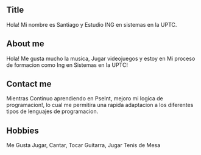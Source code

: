## Title
Hola! Mi nombre es Santiago y Estudio ING en sistemas en la UPTC.
## About me
Hola! Me gusta mucho la musica, Jugar videojuegos y estoy en Mi proceso de formacion como Ing en Sistemas en la UPTC! 
## Contact me
Mientras Continuo aprendiendo en PseInt, mejoro mi logica de programacion!, lo cual me permitira una rapida adaptacion a los diferentes tipos de lenguajes de programacion.
## Hobbies
Me Gusta Jugar, Cantar, Tocar Guitarra, Jugar Tenis de Mesa
